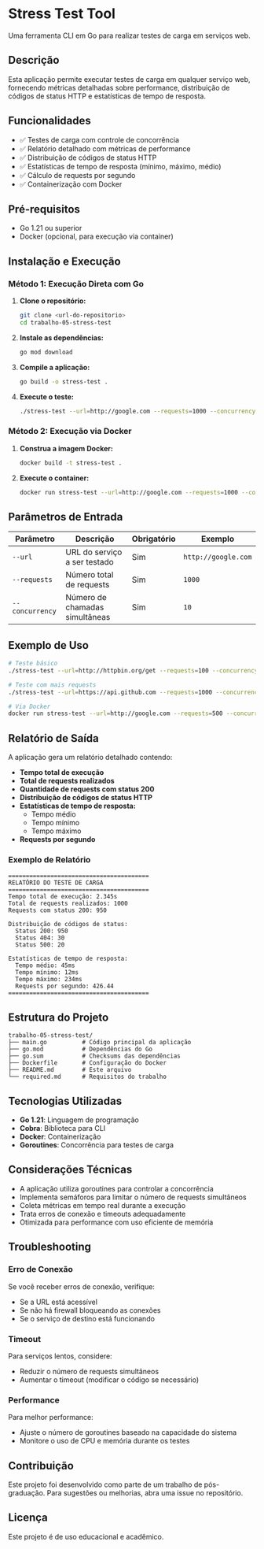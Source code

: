 # Stress Test Tool

Uma ferramenta CLI em Go para realizar testes de carga em serviços web.

## Descrição

Esta aplicação permite executar testes de carga em qualquer serviço web, fornecendo métricas detalhadas sobre performance, distribuição de códigos de status HTTP e estatísticas de tempo de resposta.

## Funcionalidades

- ✅ Testes de carga com controle de concorrência
- ✅ Relatório detalhado com métricas de performance
- ✅ Distribuição de códigos de status HTTP
- ✅ Estatísticas de tempo de resposta (mínimo, máximo, médio)
- ✅ Cálculo de requests por segundo
- ✅ Containerização com Docker

## Pré-requisitos

- Go 1.21 ou superior
- Docker (opcional, para execução via container)

## Instalação e Execução

### Método 1: Execução Direta com Go

1. **Clone o repositório:**
   ```bash
   git clone <url-do-repositorio>
   cd trabalho-05-stress-test
   ```

2. **Instale as dependências:**
   ```bash
   go mod download
   ```

3. **Compile a aplicação:**
   ```bash
   go build -o stress-test .
   ```

4. **Execute o teste:**
   ```bash
   ./stress-test --url=http://google.com --requests=1000 --concurrency=10
   ```

### Método 2: Execução via Docker

1. **Construa a imagem Docker:**
   ```bash
   docker build -t stress-test .
   ```

2. **Execute o container:**
   ```bash
   docker run stress-test --url=http://google.com --requests=1000 --concurrency=10
   ```

## Parâmetros de Entrada

| Parâmetro | Descrição | Obrigatório | Exemplo |
|-----------|-----------|-------------|---------|
| `--url` | URL do serviço a ser testado | Sim | `http://google.com` |
| `--requests` | Número total de requests | Sim | `1000` |
| `--concurrency` | Número de chamadas simultâneas | Sim | `10` |

## Exemplo de Uso

```bash
# Teste básico
./stress-test --url=http://httpbin.org/get --requests=100 --concurrency=5

# Teste com mais requests
./stress-test --url=https://api.github.com --requests=1000 --concurrency=20

# Via Docker
docker run stress-test --url=http://google.com --requests=500 --concurrency=15
```

## Relatório de Saída

A aplicação gera um relatório detalhado contendo:

- **Tempo total de execução**
- **Total de requests realizados**
- **Quantidade de requests com status 200**
- **Distribuição de códigos de status HTTP**
- **Estatísticas de tempo de resposta:**
  - Tempo médio
  - Tempo mínimo
  - Tempo máximo
- **Requests por segundo**

### Exemplo de Relatório

```
========================================
RELATÓRIO DO TESTE DE CARGA
========================================
Tempo total de execução: 2.345s
Total de requests realizados: 1000
Requests com status 200: 950

Distribuição de códigos de status:
  Status 200: 950
  Status 404: 30
  Status 500: 20

Estatísticas de tempo de resposta:
  Tempo médio: 45ms
  Tempo mínimo: 12ms
  Tempo máximo: 234ms
  Requests por segundo: 426.44
========================================
```

## Estrutura do Projeto

```
trabalho-05-stress-test/
├── main.go          # Código principal da aplicação
├── go.mod           # Dependências do Go
├── go.sum           # Checksums das dependências
├── Dockerfile       # Configuração do Docker
├── README.md        # Este arquivo
└── required.md      # Requisitos do trabalho
```

## Tecnologias Utilizadas

- **Go 1.21**: Linguagem de programação
- **Cobra**: Biblioteca para CLI
- **Docker**: Containerização
- **Goroutines**: Concorrência para testes de carga

## Considerações Técnicas

- A aplicação utiliza goroutines para controlar a concorrência
- Implementa semáforos para limitar o número de requests simultâneos
- Coleta métricas em tempo real durante a execução
- Trata erros de conexão e timeouts adequadamente
- Otimizada para performance com uso eficiente de memória

## Troubleshooting

### Erro de Conexão
Se você receber erros de conexão, verifique:
- Se a URL está acessível
- Se não há firewall bloqueando as conexões
- Se o serviço de destino está funcionando

### Timeout
Para serviços lentos, considere:
- Reduzir o número de requests simultâneos
- Aumentar o timeout (modificar o código se necessário)

### Performance
Para melhor performance:
- Ajuste o número de goroutines baseado na capacidade do sistema
- Monitore o uso de CPU e memória durante os testes

## Contribuição

Este projeto foi desenvolvido como parte de um trabalho de pós-graduação. Para sugestões ou melhorias, abra uma issue no repositório.

## Licença

Este projeto é de uso educacional e acadêmico.
